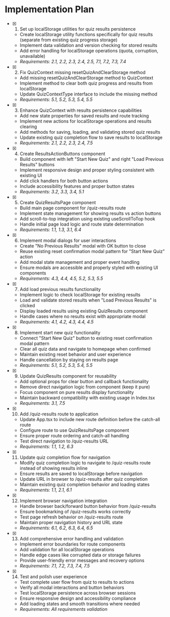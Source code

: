 # Implementation Plan

- [x] 1. Set up localStorage utilities for quiz results persistence

  - Create localStorage utility functions specifically for quiz results (separate from existing quiz progress storage)
  - Implement data validation and version checking for stored results
  - Add error handling for localStorage operations (quota, corruption, unavailable)
  - _Requirements: 2.1, 2.2, 2.3, 2.4, 2.5, 7.1, 7.2, 7.3, 7.4_

- [x] 2. Fix QuizContext missing resetQuizAndClearStorage method

  - Add missing resetQuizAndClearStorage method to QuizContext
  - Implement method to clear both quiz progress and results from localStorage
  - Update QuizContextType interface to include the missing method
  - _Requirements: 5.1, 5.2, 5.3, 5.4, 5.5_

- [x] 3. Enhance QuizContext with results persistence capabilities

  - Add new state properties for saved results and route tracking
  - Implement new actions for localStorage operations and results clearing
  - Add methods for saving, loading, and validating stored quiz results
  - Update existing quiz completion flow to save results to localStorage
  - _Requirements: 2.1, 2.2, 2.3, 2.4, 7.5_

- [x] 4. Create ResultsActionButtons component

  - Build component with left "Start New Quiz" and right "Load Previous Results" buttons
  - Implement responsive design and proper styling consistent with existing UI
  - Add click handlers for both button actions
  - Include accessibility features and proper button states
  - _Requirements: 3.2, 3.3, 3.4, 5.1_

- [x] 5. Create QuizResultsPage component

  - Build main page component for /quiz-results route
  - Implement state management for showing results vs action buttons
  - Add scroll-to-top integration using existing useScrollToTop hook
  - Handle initial page load logic and route state determination
  - _Requirements: 1.1, 1.3, 3.1, 6.4_

- [x] 6. Implement modal dialogs for user interactions

  - Create "No Previous Results" modal with OK button to close
  - Reuse existing reset confirmation modal pattern for "Start New Quiz" action
  - Add modal state management and proper event handling
  - Ensure modals are accessible and properly styled with existing UI components
  - _Requirements: 4.3, 4.4, 4.5, 5.2, 5.3, 5.5_

- [x] 7. Add load previous results functionality

  - Implement logic to check localStorage for existing results
  - Load and validate stored results when "Load Previous Results" is clicked
  - Display loaded results using existing QuizResults component
  - Handle cases where no results exist with appropriate modal
  - _Requirements: 4.1, 4.2, 4.3, 4.4, 4.5_

- [x] 8. Implement start new quiz functionality

  - Connect "Start New Quiz" button to existing reset confirmation modal pattern
  - Clear all quiz data and navigate to homepage when confirmed
  - Maintain existing reset behavior and user experience
  - Handle cancellation by staying on results page
  - _Requirements: 5.1, 5.2, 5.3, 5.4, 5.5_

- [x] 9. Update QuizResults component for reusability

  - Add optional props for clear button and callback functionality
  - Remove direct navigation logic from component (keep it pure)
  - Focus component on pure results display functionality
  - Maintain backward compatibility with existing usage in Index.tsx
  - _Requirements: 3.1, 7.5_

- [x] 10. Add /quiz-results route to application

  - Update App.tsx to include new route definition before the catch-all route
  - Configure route to use QuizResultsPage component
  - Ensure proper route ordering and catch-all handling
  - Test direct navigation to /quiz-results URL
  - _Requirements: 1.1, 1.2, 6.3_

- [x] 11. Update quiz completion flow for navigation

  - Modify quiz completion logic to navigate to /quiz-results route instead of showing results inline
  - Ensure results are saved to localStorage before navigation
  - Update URL in browser to /quiz-results after quiz completion
  - Maintain existing quiz completion behavior and loading states
  - _Requirements: 1.1, 2.1, 6.1_

- [x] 12. Implement browser navigation integration

  - Handle browser back/forward button behavior from /quiz-results
  - Ensure bookmarking of /quiz-results works correctly
  - Test page refresh behavior on /quiz-results route
  - Maintain proper navigation history and URL state
  - _Requirements: 6.1, 6.2, 6.3, 6.4, 6.5_

- [x] 13. Add comprehensive error handling and validation

  - Implement error boundaries for route components
  - Add validation for all localStorage operations
  - Handle edge cases like corrupted data or storage failures
  - Provide user-friendly error messages and recovery options
  - _Requirements: 7.1, 7.2, 7.3, 7.4, 7.5_

- [x] 14. Test and polish user experience
  - Test complete user flow from quiz to results to actions
  - Verify all modal interactions and button behaviors
  - Test localStorage persistence across browser sessions
  - Ensure responsive design and accessibility compliance
  - Add loading states and smooth transitions where needed
  - _Requirements: All requirements validation_
